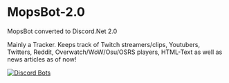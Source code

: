 # MopsBot-2.0
MopsBot converted to Discord.Net 2.0

Mainly a Tracker. Keeps track of Twitch streamers/clips, Youtubers, Twitters, Reddit, Overwatch/WoW/Osu/OSRS players, HTML-Text as well as news articles as of now!

[![Discord Bots](https://discordbots.org/api/widget/305398845389406209.svg)](https://discordbots.org/bot/305398845389406209)
